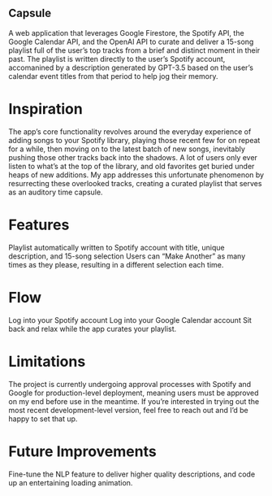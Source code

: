 ## Capsule
A web application that leverages Google Firestore, the Spotify API, the Google Calendar API, and the OpenAI API to curate and deliver a 15-song playlist full of the user’s top tracks from a brief and distinct moment in their past. The playlist is written directly to the user’s Spotify account, accomanined by a description generated by GPT-3.5 based on the user’s calendar event titles from that period to help jog their memory. 

# Inspiration
The app’s core functionality revolves around the everyday experience of adding songs to your Spotify library, playing those recent few for on repeat for a while, then moving on to the latest batch of new songs, inevitably pushing those other tracks back into the shadows. A lot of users only ever listen to what’s at the top of the library, and old favorites get buried under heaps of new additions. My app addresses this unfortunate phenomenon by resurrecting these overlooked tracks, creating a curated playlist that serves as an auditory time capsule. 

# Features
Playlist automatically written to Spotify account with title, unique description, and 15-song selection 
Users can “Make Another” as many times as they please, resulting in a different selection each time. 

# Flow
Log into your Spotify account
Log into your Google Calendar account
Sit back and relax while the app curates your playlist. 

# Limitations
The project is currently undergoing approval processes with Spotify and Google for production-level deployment, meaning users must be approved on my end before use in the meantime. If you’re interested in trying out the most recent development-level version, feel free to reach out and I’d be happy to set that up. 

# Future Improvements
Fine-tune the NLP feature to deliver higher quality descriptions, and code up an entertaining loading animation. 
